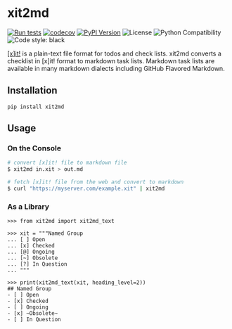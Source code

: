 # xit2md

[![Run tests](https://github.com/chris48s/xit2md/actions/workflows/test.yml/badge.svg?branch=main)](https://github.com/chris48s/xit2md/actions/workflows/test.yml)
[![codecov](https://codecov.io/gh/chris48s/xit2md/branch/main/graph/badge.svg?token=8W93RI841H)](https://codecov.io/gh/chris48s/xit2md)
[![PyPI Version](https://img.shields.io/pypi/v/xit2md.svg)](https://pypi.org/project/xit2md/)
![License](https://img.shields.io/pypi/l/xit2md.svg)
![Python Compatibility](https://img.shields.io/badge/dynamic/json?query=info.requires_python&label=python&url=https%3A%2F%2Fpypi.org%2Fpypi%2Fxit2md%2Fjson)
![Code style: black](https://img.shields.io/badge/code%20style-black-000000.svg)

[[x]it!](https://xit.jotaen.net/) is a plain-text file format for todos and check lists. xit2md converts a checklist in [x]it! format to markdown task lists. Markdown task lists are available in many markdown dialects including GitHub Flavored Markdown.

## Installation

```
pip install xit2md
```

## Usage

### On the Console

```sh
# convert [x]it! file to markdown file
$ xit2md in.xit > out.md

# fetch [x]it! file from the web and convert to markdown
$ curl "https://myserver.com/example.xit" | xit2md
```

### As a Library

```pycon
>>> from xit2md import xit2md_text

>>> xit = """Named Group
... [ ] Open
... [x] Checked
... [@] Ongoing
... [~] Obsolete
... [?] In Question
... """

>>> print(xit2md_text(xit, heading_level=2))
## Named Group
- [ ] Open
- [x] Checked
- [ ] Ongoing
- [x] ~Obsolete~
- [ ] In Question
```
